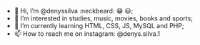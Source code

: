 - 👋 Hi, I’m @denyssilva :neckbeard: :grin:	:smiley:;
- 👀 I’m interested in studies, music, movies, books and sports;
- 🌱 I’m currently learning HTML, CSS, JS, MySQL and PHP;
- 📫 How to reach me on instagram: @denys.silva.1

<!---
denyssilva/denyssilva is a ✨ special ✨ repository because its `README.md` (this file) appears on your GitHub profile.
You can click the Preview link to take a look at your changes.
--->

